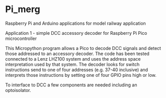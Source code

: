 # Pi_merg
Raspberry Pi and Arduino applications for model railway application

Application 1 - simple DCC accessory decoder for Raspberry Pi Pico microcontroller

This Micropython program allows a Pico to decode DCC signals and detect those addressed to an accessory decoder.
The code has been tested connected to a Lenz LHZ100 system and uses the address space interpretation used by that system.
The decoder looks for switch instructions send to one of four addresses (e.g. 37-40 inclusive) and interprets those instructions
by setting one of four GPIO pins high or low.

To interface to DCC a few components are needed including an optoisolator.
